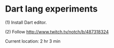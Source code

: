 # Dart lang experiments

(1) Install Dart editor.

(2) Follow http://www.twitch.tv/notch/b/487318324

Current location: 2 hr 3 min

